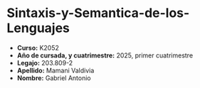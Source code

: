 # Sintaxis-y-Semantica-de-los-Lenguajes
- **Curso:** K2052
- **Año de cursada, y cuatrimestre:** 2025, primer cuatrimestre
- **Legajo:** 203.809-2
- **Apellido:** Mamani Valdivia
- **Nombre:** Gabriel Antonio 

